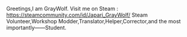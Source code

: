 Greetings,I am GrayWolf.
Visit me on Steam : https://steamcommunity.com/id/Japari_GrayWolf/
Steam Volunteer,Workshop Modder,Translator,Helper,Corrector,and the most importantly——Student.

  
